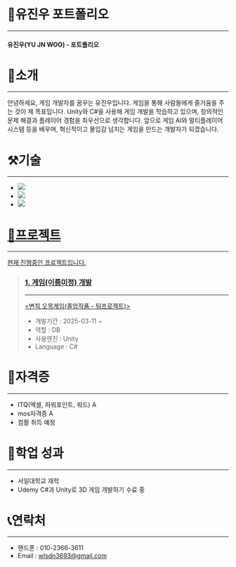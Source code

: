 # 📜유진우 포트폴리오
---
#### 유진우(YU JN WOO) - 포트폴리오
# 👋소개
---
안녕하세요, 게임 개발자를 꿈꾸는 유진우입니다.
게임을 통해 사람들에게 즐거움을 주는 것이 제 목표입니다. Unity와 C#을 사용해 게임 개발을 학습하고 있으며, 창의적인 문제 해결과 플레이어 경험을 최우선으로 생각합니다. 앞으로 게임 AI와 멀티플레이어 시스템 등을 배우며, 혁신적이고 몰입감 넘치는 게임을 만드는 개발자가 되겠습니다.

# ⚒기술
---
+ <a href="https://github.com/JIN-YOO-YU/Study-Note"> <img src="https://img.shields.io/badge/unity-%23000000.svg?style=for-the-badge&logo=unity&logoColor=white"/></a>
+ <a href="https://github.com/JIN-YOO-YU/Study-Note"><img src="https://img.shields.io/badge/c%23-%23239120.svg?style=for-the-badge&logo=c-sharp&logoColor=white"/></a>
+ <a href="https://github.com/JIN-YOO-YU/Study-Note"><img src="https://img.shields.io/badge/Java-007396?style=flat&logo=OpenJDK&logoColor=white"/>


# 📝프로젝트
---
현재 진행중인 프로젝트입니다.

> ### 1. 게임(이름미정) 개발
> ---
> <a href="https://github.com/JIN-YOO-YU/Omok"><변칙 오목게임(졸업작품 - 팀프로젝트)></a>
> + 개발기간 : 2025-03-11 ~
> + 역할 : DB
> + 사용엔진 : Unity
> + Language : C#


# 🧰자격증
---
+ ITQ(엑셀, 파워포인트, 워드) A
+ mos자격증 A
+ 컴활 취득 예정


# 💼학업 성과
---
+ 서일대학교 재학
+ Udemy C#과 Unity로 3D 게임 개발하기 수료 중


# 📞연락처
---
+ 핸드폰 : 010-2366-3611
+ Email : wlsdn3693@gmail.com
